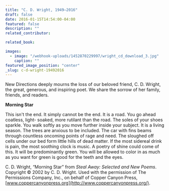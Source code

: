 ```yaml
---
title: "C. D. Wright, 1949—2016"
draft: false
date: 2016-01-15T14:54:00-04:00
featured: false
description: ""
related_contributor:

related_book:

images:
  - image: "/webhook-uploads/1452870229997/wright_cd_download_3.jpg"
    caption: ""
featured_image_position: "center"
_slug: c-d-wright-19492016
---
```


New Directions deeply mourns the loss of our beloved friend, C. D. Wright, the great, generous, and inspiring poet. We share the sorrow of her family, friends, and readers.

**Morning Star**

This isn't the end. It simply
cannot be the end. It is a road.
You go ahead coatless, light-
soaked, more rutilant than
the road. The soles of your shoes
sparkle. You walk softly
as you move further inside
your subject. It is a living
season. The trees are anxious
to be included. The car with fins
beams through countless
oncoming points of rage and need.
The sloughed off cells
under our bed form little hills
of dead matter. If the most sidereal
drink is pain, the most soothing
clock is music. A poetry
of shine could come of this.
It will be predominantly
green. You will be allowed
to color in as much as you want
for green is good
for the teeth and the eyes.

C. D. Wright, “Morning Star” from _Steal Away: Selected and New Poems_. Copyright © 2002 by C. D. Wright. Used with the permission of The Permissions Company, Inc., on behalf of Copper Canyon Press,[www.coppercanyonpress.org](http://www.coppercanyonpress.org/).

